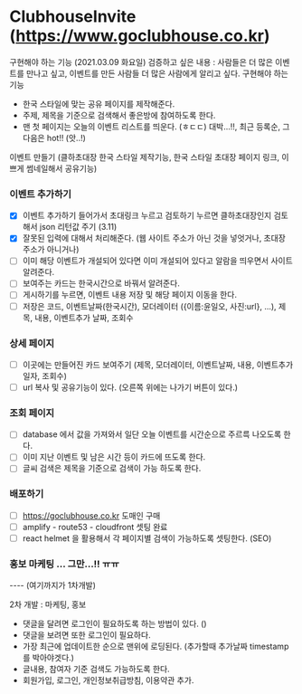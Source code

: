 # ClubhouseInvite (https://www.goclubhouse.co.kr)

구현해야 하는 기능 (2021.03.09 화요일)
검증하고 싶은 내용 : 사람들은 더 많은 이벤트를 만나고 싶고, 이벤트를 만든 사람들 더 많은 사람에게 알리고 싶다.
구현해야 하는 기능

- 한국 스타일에 맞는 공유 페이지를 제작해준다.
- 주제, 제목을 기준으로 검색해서 좋은방에 참여하도록 한다.
- 맨 첫 페이지는 오늘의 이벤트 리스트를 띄운다. (ㅎㄷㄷ) 대박...!!, 최근 등록순, 그다음은 hot!! (앗..!)

이벤트 만들기 (클하초대장 한국 스타일 제작기능, 한국 스타일 초대장 페이지 링크, 이쁘게 썸네일해서 공유기능)

### 이벤트 추가하기

- [x] 이벤트 추가하기 들어가서 초대링크 누르고 검토하기 누르면 클하초대장인지 검토해서 json 리턴값 주기 (3.11)
- [x] 잘못된 입력에 대해서 처리해준다. (웹 사이트 주소가 아닌 것을 넣엇거나, 초대장 주소가 아니거나)
- [ ] 이미 해당 이벤트가 개설되어 있다면 이미 개설되어 있다고 알람을 띄우면서 사이트 알려준다.
- [ ] 보여주는 카드는 한국시간으로 바꿔서 알려준다.
- [ ] 게시하기를 누르면, 이벤트 내용 저장 및 해당 페이지 이동을 한다.
- [ ] 저장은 코드, 이벤트날짜(한국시간), 모더레이터 ({이름:윤일오, 사진:url}, ...), 제목, 내용, 이벤트추가 날짜, 조회수

### 상세 페이지

- [ ] 이곳에는 만들어진 카드 보여주기 (제목, 모더레이터, 이벤트날짜, 내용, 이벤트추가일자, 조회수)
- [ ] url 복사 및 공유기능이 있다. (오른쪽 위에는 나가기 버튼이 있다.)

### 조회 페이지

- [ ] database 에서 값을 가져와서 일단 오늘 이벤트를 시간순으로 주르륵 나오도록 한다.
- [ ] 이미 지난 이벤트 및 남은 시간 등이 카드에 뜨도록 한다.
- [ ] 글씨 검색은 제목을 기준으로 검색이 가능 하도록 한다.

### 배포하기

- [ ] https://goclubhouse.co.kr 도매인 구매
- [ ] amplify - route53 - cloudfront 셋팅 완료
- [ ] react helmet 을 활용해서 각 페이지별 검색이 가능하도록 셋팅한다. (SEO)

### 홍보 마케팅 ... 그만...!! ㅠㅠ

---- (여기까지가 1차개발)

2차 개발 : 마케팅, 홍보

- 댓글을 달려면 로그인이 필요하도록 하는 방법이 있다. ()
- 댓글을 보려면 또한 로그인이 필요하다.
- 가장 최근에 업데이트한 순으로 맨위에 로딩된다. (추가할때 추가날짜 timestamp 를 박아야겟다.)
- 글내용, 참여자 기준 검색도 가능하도록 한다.
- 회원가입, 로그인, 개인정보취급방침, 이용약관 추가.
